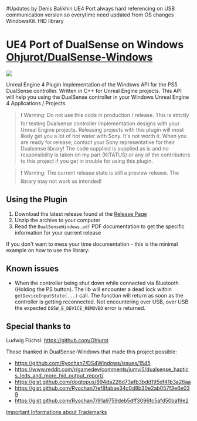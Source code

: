 #Updates by Denis Balikhin
 UE4 Port always hard referencing on USB communication version so everytime need updated from OS changes WindowsKit. HID library

# UE4 Port of DualSense on Windows [Ohjurot/DualSense-Windows](https://github.com/Ohjurot/DualSense-Windows)
![](https://raw.githubusercontent.com/Ohjurot/DualSense-Windows/main/Doc/GitHub_readme/header.png)

Unreal Engine 4 Plugin Implementation of the Windows API for the PS5 DualSense controller.  Written in C++ for Unreal Engine projects. This API will help you using the DualSense controller in your Windows Unreal Engine 4 Applications / Projects.

> :exclamation: ​Warning: Do not use this code in production / release. This is strictly for testing Dualsense controller implementation designs with your Unreal Engine projects. Releasing projects with this plugin will most likely get you a lot of hot water with Sony. It's not worth it. When you are ready for release, contact your Sony representative for their Dualsense library! The code supplied is supplied as is and no responsibility is taken on my part (KITATUS) or any of the contributors to this project if you get in trouble for using this plugin.

> :exclamation: ​Warning: The current release state is still a preview release. The library may not work as intended!

## Using the Plugin

1. Download the latest release found at the [Release Page](https://github.com/Ohjurot/DualSense-Windows/releases)
2. Unzip the archive to your computer
3. Read the `DualSenseWindows.pdf`  PDF documentation to get the specific information for your current release

If you don't want to mess your time documentation - this is the minimal example on how to use the library:

## Known issues 

- When the controller being shut down while connected via Bluetooth (Holding the PS button). The lib will encounter a dead lock within `getDeviceInputState(...)` call. The function will return as soon as the controller is getting reconnected. Not encountering over USB, over USB the expected `DS5W_E_DEVICE_REMOVED` error is returned. 

## Special thanks to

Ludwig Füchsl: https://github.com/Ohjurot

Those thanked in DualSense-Windows that made this project possible:

- https://github.com/Ryochan7/DS4Windows/issues/1545
- https://www.reddit.com/r/gamedev/comments/jumvi5/dualsense_haptics_leds_and_more_hid_output_report/
- https://gist.github.com/dogtopus/894da226d73afb3bdd195df41b3a26aa
- https://gist.github.com/Ryochan7/ef8fabae34c0d8b30e2ab057f3e6e039
- https://gist.github.com/Ryochan7/91a9759deb5dff3096fc5afd50ba19e2



[Important Informations about Trademarks](https://github.com/Ohjurot/DualSense-Windows/blob/main/TRADEMARKS.md)
